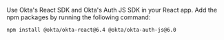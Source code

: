Use Okta's React SDK and Okta's Auth JS SDK in your React app. Add the npm packages by running the following command:

```shell
npm install @okta/okta-react@6.4 @okta/okta-auth-js@6.0
```
